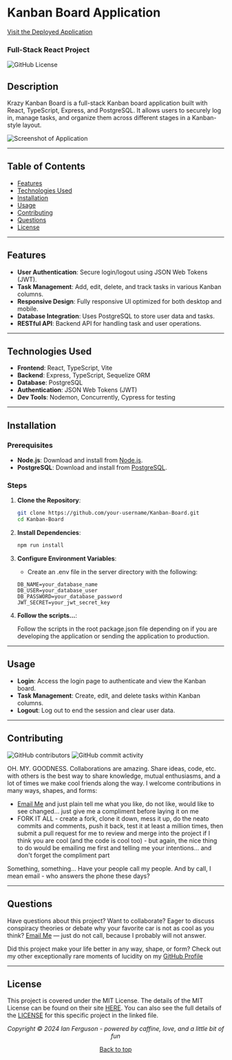 ## <a name="top"></a>

# Kanban Board Application

[Visit the Deployed Application](https://kanban-board-omin.onrender.com/)

### Full-Stack React Project

![GitHub License](https://img.shields.io/github/license/TEMPTAG/Kanban-Board?label=License)

## Description

Krazy Kanban Board is a full-stack Kanban board application built with React, TypeScript, Express, and PostgreSQL. It allows users to securely log in, manage tasks, and organize them across different stages in a Kanban-style layout.

![Screenshot of Application]()

---

## Table of Contents

- [Features](#features)
- [Technologies Used](#technologies-used)
- [Installation](#installation)
- [Usage](#usage)
- [Contributing](#contributing)
- [Questions](#questions)
- [License](#license)

---

## Features

- **User Authentication**: Secure login/logout using JSON Web Tokens (JWT).
- **Task Management**: Add, edit, delete, and track tasks in various Kanban columns.
- **Responsive Design**: Fully responsive UI optimized for both desktop and mobile.
- **Database Integration**: Uses PostgreSQL to store user data and tasks.
- **RESTful API**: Backend API for handling task and user operations.

---

## Technologies Used

- **Frontend**: React, TypeScript, Vite
- **Backend**: Express, TypeScript, Sequelize ORM
- **Database**: PostgreSQL
- **Authentication**: JSON Web Tokens (JWT)
- **Dev Tools**: Nodemon, Concurrently, Cypress for testing

---

## Installation

### Prerequisites

- **Node.js**: Download and install from [Node.js](https://nodejs.org/).
- **PostgreSQL**: Download and install from [PostgreSQL](https://www.postgresql.org/).

### Steps

1. **Clone the Repository**:

   ```bash
   git clone https://github.com/your-username/Kanban-Board.git
   cd Kanban-Board
   ```

2. **Install Dependencies**:

   ```bash
   npm run install
   ```

3. **Configure Environment Variables**:

   - Create an .env file in the server directory with the following:

   ```
   DB_NAME=your_database_name
   DB_USER=your_database_user
   DB_PASSWORD=your_database_password
   JWT_SECRET=your_jwt_secret_key
   ```

4. **Follow the scripts...**:

   Follow the scripts in the root package.json file depending on if you are developing the application or sending the application to production.

---

## Usage

- **Login**: Access the login page to authenticate and view the Kanban board.
- **Task Management**: Create, edit, and delete tasks within Kanban columns.
- **Logout**: Log out to end the session and clear user data.

---

## Contributing

![GitHub contributors](https://img.shields.io/github/contributors/TEMPTAG/Kanban-Board?color=green) ![GitHub commit activity](https://img.shields.io/github/commit-activity/t/TEMPTAG/Kanban-Board)

OH. MY. GOODNESS. Collaborations are amazing. Share ideas, code, etc. with others is the best way to share knowledge, mutual enthusiasms, and a lot of times we make cool friends along the way. I welcome contributions in many ways, shapes, and forms:

- [Email Me](mailto:iansterlingferguson@gmail.com) and just plain tell me what you like, do not like, would like to see changed... just give me a compliment before laying it on me
- FORK IT ALL - create a fork, clone it down, mess it up, do the neato commits and comments, push it back, test it at least a million times, then submit a pull request for me to review and merge into the project if I think you are cool (and the code is cool too) - but again, the nice thing to do would be emailing me first and telling me your intentions... and don't forget the compliment part

Something, something... Have your people call my people. And by call, I mean email - who answers the phone these days?

---

## Questions

Have questions about this project? Want to collaborate? Eager to discuss conspiracy theories or debate why your favorite car is not as cool as you think? [Email Me](mailto:iansterlingferguson@gmail.com) — just do not call, because I probably will not answer.

Did this project make your life better in any way, shape, or form? Check out my other exceptionally rare moments of lucidity on my [GitHub Profile](https://github.com/TEMPTAG)

---

## License

This project is covered under the MIT License. The details of the MIT License can be found on their site [HERE](https://opensource.org/licenses/MIT). You can also see the full details of the [LICENSE](./LICENSE) for this specific project in the linked file.

<div align="center">
<em>Copyright © 2024 Ian Ferguson - powered by caffine, love, and a little bit of fun</em>

[Back to top](#top)
